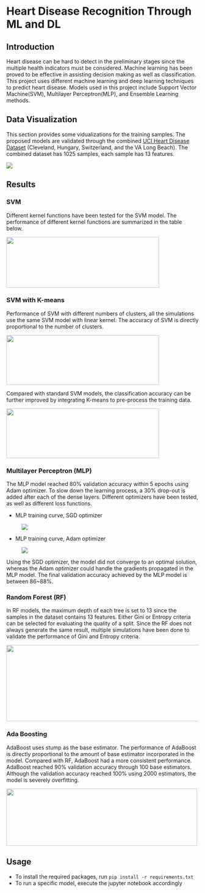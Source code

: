 # Heart Disease Recognition Through ML and DL

## Introduction

Heart disease can be hard to detect in the preliminary stages since the multiple health indicators must be considered. Machine 
learning has been proved to be effective in assisting decision making as well as classification. This project uses different machine learning and deep learning techniques to predict heart disease. Models used in this project include Support Vector Machine(SVM), Multilayer Perceptron(MLP), and Ensemble Learning methods. 

## Data Visualization

This section provides some vidualizations for the training samples. The proposed models are validated through the combined [UCI Heart Disease Dataset](https://archive.ics.uci.edu/ml/datasets/heart+disease) (Cleveland, Hungary, Switzerland, and the VA Long Beach). The combined dataset has 1025 samples, each sample has 13 features.

<img src="/images/visualization.JPG">

## Results

### SVM 

Different kernel functions have been tested for the SVM model. The performance of different kernel functions are summarized in the table below.

<img src="/images/SVM.JPG" width="400" height="133">

### SVM with K-means

Performance of SVM with different numbers of clusters, all the simulations use the same SVM model with linear kernel. The accuracy of SVM is directly proportional to the number of clusters.

<img src="/images/SVM_K_mean_linear_kernel.JPG" width="400" height="130">

Compared with standard SVM models, the classification accuracy can be further improved by integrating K-means to pre-process the training data.

<img src="/images/SVM_K_mean_kernels.JPG" width="400" height="130">

### Multilayer Perceptron (MLP)

The MLP model reached 80% validation accuracy within 5 epochs using Adam optimizer. To slow down the learning process, a 30% drop-out is added after each of the dense layers. Different optimizers have been tested, as well as different loss functions.

- MLP training curve, SGD optimizer

<figure>
    <img src="/images/MLP_SGD.JPG">
</figure>

- MLP training curve, Adam optimizer

<figure>
    <img src="/images/MLP_Adam.JPG">
</figure>


Using the SGD optimizer, the model did not converge to an optimal solution, whereas the Adam optimizer could handle the gradients propagated in the MLP model. The final validation accuracy achieved by the MLP model is between 86~88%.

### Random Forest (RF)
    
In RF models, the maximum depth of each tree is set to 13 since the samples in the dataset contains 13 features. Either Gini or Entropy criteria can be selected for evaluating the quality of a split. Since the RF does not always generate the same result, multiple simulations have been done to validate the performance of Gini and Entropy criteria.
    
<img src="/images/RF.JPG" width="550" height="200">    

### Ada Boosting

AdaBoost uses stump as the base estimator. The performance of AdaBoost is directly proportional to the amount of base estimator incorporated in the model. Compared with RF, AdaBoost had a more consistent performance. AdaBoost reached 90% validation accuracy through 100 base estimators. Although the validation accuracy reached 100% using 2000 estimators, the model is severely overfitting.

<img src="/images/Ada.JPG" width="500" height="150">

## Usage

- To install the required packages, run ```pip install -r requirements.txt``` 
- To run a specific model, execute the jupyter notebook accordingly 
